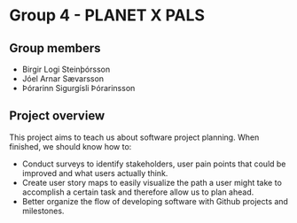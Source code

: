 # Group 4 - PLANET X PALS
## Group members
- Birgir Logi Steinþórsson
- Jóel Arnar Sævarsson
- Þórarinn Sigurgísli Þórarinsson


## Project overview
This project aims to teach us about software project planning. When finished, we should know how to:
- Conduct surveys to identify stakeholders, user pain points that could be improved and what users actually think.
- Create user story maps to easily visualize the path a user might take to accomplish a certain task and therefore allow us to plan ahead.
- Better organize the flow of developing software with Github projects and milestones.